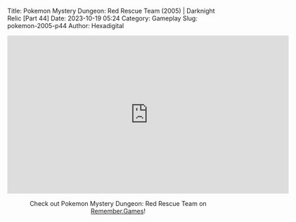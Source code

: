 Title: Pokemon Mystery Dungeon: Red Rescue Team (2005) | Darknight Relic [Part 44]
Date: 2023-10-19 05:24
Category: Gameplay
Slug: pokemon-2005-p44
Author: Hexadigital

<center><iframe src="https://www.youtube.com/embed/0KtIbxuEHx8?feature=oembed" allow="accelerometer; autoplay; encrypted-media; gyroscope; picture-in-picture" width="640" height="360" frameborder="0"></iframe>

Check out Pokemon Mystery Dungeon: Red Rescue Team on [Remember.Games](https://remember.games/game/382/pokemon-mystery-dungeon-red-rescue-team/)!</center>